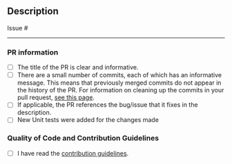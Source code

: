 <!-- DO NOT DELETE THIS TEMPLATE -->

## Description

Issue # <!-- if any -->
<!--
Please add an informative description that covers that changes made by the pull request. 
This checklist is used to make sure that common issues in a pull request are addressed.
This will expedite the process of getting your pull request merged and avoid extra work on your part to fix issues discovered during the review process.
-->

---

### PR information
- [ ] The title of the PR is clear and informative.
- [ ] There are a small number of commits, each of which has an informative message. This means that previously merged commits do not appear in the history of the PR. For information on cleaning up the commits in your pull request, [see this page](https://github.com/Azure/azure-powershell/blob/master/documentation/development-docs/cleaning-up-commits.md).
- [ ] If applicable, the PR references the bug/issue that it fixes in the description.
- [ ] New Unit tests were added for the changes made

### Quality of Code and Contribution Guidelines
- [ ] I have read the [contribution guidelines](https://github.com/Azure/WALinuxAgent/blob/master/.github/CONTRIBUTING.md).